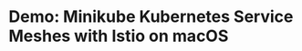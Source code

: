 # Demo: Minikube Kubernetes Service Meshes with Istio on macOS

<!-- MarkdownTOC -->

<!-- /MarkdownTOC -->
